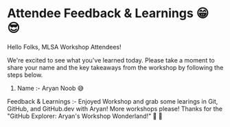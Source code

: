 # Attendee Feedback & Learnings 😁 😎 

Hello Folks, MLSA Workshop Attendees!

We're excited to see what you've learned today. Please take a moment to share your name and the key takeaways from the workshop by following the steps below.

1. Name :- Aryan Noob 😅

Feedback & Learnings :- Enjoyed Workshop and grab some learings in Git, GitHub, and GitHub.dev with Aryan! More workshops please! Thanks for the "GitHub Explorer: Aryan's Workshop Wonderland!" 🚀 🙌
